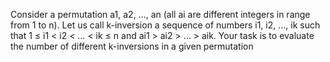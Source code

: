 Consider a permutation a1, a2, …, an (all ai are different integers in range from 1 to n). 
Let us call k-inversion a sequence of numbers i1, i2, …, ik such that 1 ≤ i1 < i2 < … < ik ≤ n and ai1 > ai2 > … > aik. 
Your task is to evaluate the number of different k-inversions in a given permutation

